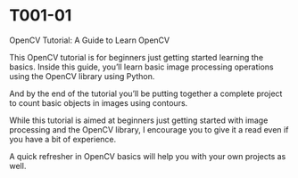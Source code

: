 # T001-01
OpenCV Tutorial: A Guide to Learn OpenCV

This OpenCV tutorial is for beginners just getting started learning the basics. Inside this guide, you’ll learn basic image processing operations using the OpenCV library using Python.

And by the end of the tutorial you’ll be putting together a complete project to count basic objects in images using contours.

While this tutorial is aimed at beginners just getting started with image processing and the OpenCV library, I encourage you to give it a read even if you have a bit of experience.

A quick refresher in OpenCV basics will help you with your own projects as well.
